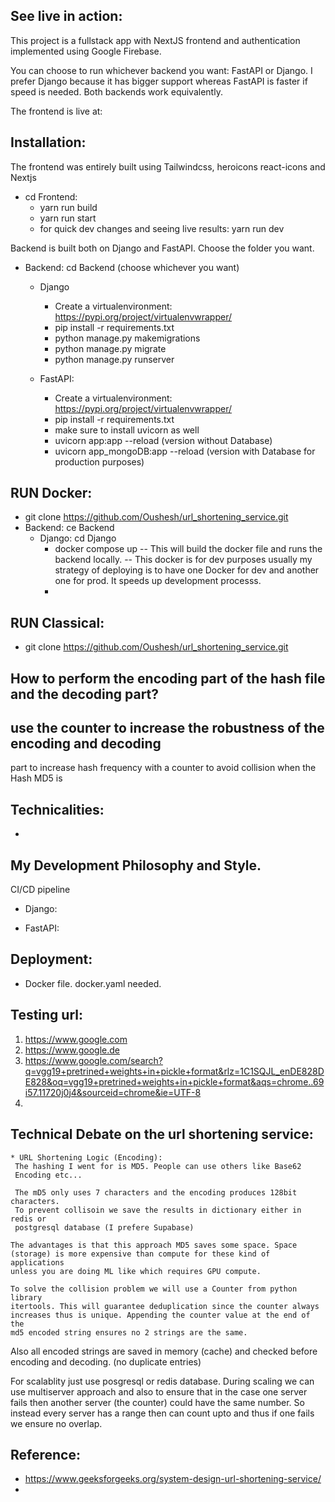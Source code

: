 ## See live in action:
   This project is a fullstack app with NextJS frontend and
   authentication implemented using Google Firebase.
   
   You can choose to run whichever backend you want: FastAPI or Django.
   I prefer Django because it has bigger support whereas FastAPI is faster
   if speed is needed. Both backends work equivalently.

   The frontend is live at: 
## Installation:
   The frontend was entirely built using Tailwindcss, heroicons
   react-icons and Nextjs
   
   * cd Frontend: 
     * yarn run build
     * yarn run start
     * for quick dev changes and seeing live results: yarn run dev
   
   Backend is built both on Django and FastAPI. Choose the folder
   you want. 

   * Backend: 
     cd Backend (choose whichever you want)
       * Django
         * Create a virtualenvironment: https://pypi.org/project/virtualenvwrapper/
         * pip install -r requirements.txt
         * python manage.py makemigrations
         * python manage.py migrate
         * python manage.py runserver

     * FastAPI:
       * Create a virtualenvironment: https://pypi.org/project/virtualenvwrapper/
       * pip install -r requirements.txt
       * make sure to install uvicorn as well
       * uvicorn app:app --reload (version without Database)
       * uvicorn app_mongoDB:app --reload (version with Database for production purposes)

## RUN Docker: 
   * git clone https://github.com/Oushesh/url_shortening_service.git
   * Backend: ce Backend
     * Django: cd Django
       * docker compose up 
            -- This will build the docker file and runs the backend locally.
            -- This docker is for dev purposes usually my strategy of deploying is
               to have one Docker for dev and another one for prod. It speeds up
               development processs. 
       * 

## RUN Classical:
   * git clone https://github.com/Oushesh/url_shortening_service.git
   

## How to perform the encoding part of the hash file and the decoding part?

## use the counter to increase the robustness of the encoding and decoding 
   part to increase hash frequency with a counter to avoid collision when the Hash MD5 is 

## Technicalities:
   * 


## My Development Philosophy and Style.
   CI/CD pipeline 
   * Django: 
   
   * FastAPI:


## Deployment:
   * Docker file. docker.yaml needed.

## Testing url:
   1. https://www.google.com
   2. https://www.google.de
   3. https://www.google.com/search?q=vgg19+pretrined+weights+in+pickle+format&rlz=1C1SQJL_enDE828DE828&oq=vgg19+pretrined+weights+in+pickle+format&aqs=chrome..69i57.11720j0j4&sourceid=chrome&ie=UTF-8
   4.  

## Technical Debate on the url shortening service:
   
    * URL Shortening Logic (Encoding):
     The hashing I went for is MD5. People can use others like Base62 
     Encoding etc...

     The mD5 only uses 7 characters and the encoding produces 128bit characters. 
     To prevent collisoin we save the results in dictionary either in redis or 
     postgresql database (I prefere Supabase)

    The advantages is that this approach MD5 saves some space. Space
    (storage) is more expensive than compute for these kind of applications
    unless you are doing ML like which requires GPU compute.

    To solve the collision problem we will use a Counter from python library
    itertools. This will guarantee deduplication since the counter always 
    increases thus is unique. Appending the counter value at the end of the 
    md5 encoded string ensures no 2 strings are the same. 

   Also all encoded strings are saved in memory (cache) and checked
   before encoding and decoding. (no duplicate entries)
   
   For scalablity just use posgresql or redis database. During scaling
   we can use multiserver approach and also to ensure that in the 
   case one server fails  then another server (the counter) could
   have the same number. So instead every server has a range then can count
   upto and thus if one fails we ensure no overlap.

## Reference:
   * https://www.geeksforgeeks.org/system-design-url-shortening-service/
   * 